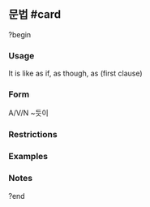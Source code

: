 ## 문법 #card
?begin
### Usage
It is like as if, as though, as (first clause)
### Form
A/V/N ~듯이
### Restrictions
### Examples
### Notes
?end

